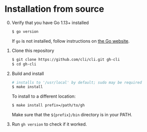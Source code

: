 # Installation from source

0. Verify that you have Go 1.13+ installed

   ```sh
   $ go version
   ```

   If `go` is not installed, follow instructions on [the Go website](https://golang.org/doc/install).

1. Clone this repository

   ```sh
   $ git clone https://github.com/cli/cli.git gh-cli
   $ cd gh-cli
   ```

2. Build and install

   ```sh
   # installs to '/usr/local' by default; sudo may be required
   $ make install
   ```

   To install to a different location:
   ```sh
   $ make install prefix=/path/to/gh
   ```

   Make sure that the `${prefix}/bin` directory is in your PATH.

3. Run `gh version` to check if it worked.
